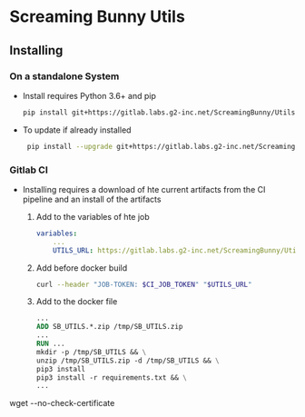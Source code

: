 # Screaming Bunny Utils

## Installing
### On a standalone System
- Install requires Python 3.6+ and pip
    
    ```bash
    pip install git+https://gitlab.labs.g2-inc.net/ScreamingBunny/Utils.git
    ```
        
- To update if already installed
	 
   ```bash
	pip install --upgrade git+https://gitlab.labs.g2-inc.net/ScreamingBunny/Utils.git
   ```
   
### Gitlab CI
- Installing requires a download of hte current artifacts from the CI pipeline and an install of the artifacts
	1. Add to the variables of hte job

		```yaml
		variables:
			...
			UTILS_URL: https://gitlab.labs.g2-inc.net/ScreamingBunny/Utils/-/jobs/artifacts/master/download?job=Build-Wheel
		```
	2. Add before docker build 
		
		```bash
		curl --header "JOB-TOKEN: $CI_JOB_TOKEN" "$UTILS_URL"
		```
		 
	3. Add to the docker file

		```DockerFile
		...
		ADD SB_UTILS.*.zip /tmp/SB_UTILS.zip
		...
		RUN ...
		mkdir -p /tmp/SB_UTILS && \
		unzip /tmp/SB_UTILS.zip -d /tmp/SB_UTILS && \
		pip3 install 
		pip3 install -r requirements.txt && \
		...
		```
	
    
wget --no-check-certificate 
